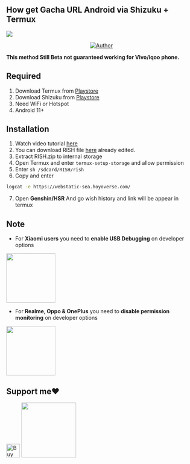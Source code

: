 ## How get Gacha URL Android via Shizuku + Termux
<img src="https://telegra.ph/file/82d3feb35ceab42024602.gif"/>
</p>
<p align="center">
</p>
<p align="center">
<a href="https://github.com/Mirai0009"><img title="Author" src="https://img.shields.io/badge/Author-Mirai-pink.svg?style=for-the-badge&logo=github"></a>


**This method Still Beta not guaranteed working for Vivo/iqoo phone.**

## Required 
1. Download Termux from [Playstore](https://play.google.com/store/apps/details?id=com.termux)
2. Download Shizuku from [Playstore](https://play.google.com/store/apps/details?id=moe.shizuku.privileged.api)
3. Need WiFi or Hotspot 
4. Android 11+

## Installation 
1. Watch video tutorial [here](https://youtu.be/rg6akVMLsus)
2. You can download RISH file [here](https://www.mediafire.com/file/rgq99pub91alnxo/RISH.zip/file) already edited.
3. Extract RISH.zip to internal storage 
4. Open Termux and enter `termux-setup-storage` and allow permission 
5. Enter `sh /sdcard/RISH/rish`
6. Copy and enter

```bash
logcat -e https://webstatic-sea.hoyoverse.com/
```
7. Open **Genshin/HSR** And go wish history and link will be appear in termux

## Note
- For **Xiaomi users** you need to **enable USB Debugging** on developer options
<img src="https://telegra.ph/file/59419be867a69bca89814.jpg" width=130px>

- For **Realme, Oppo & OnePlus** you need to **disable permission monitoring** on developer options
<img src="https://telegra.ph/file/b7bda05971367c0c67dad.jpg" width=130px>

## Support me❤️
 
<a href='https://ko-fi.com/mirai07' target='_blank'><img height='36' style='border:0px;height:36px;' src='https://storage.ko-fi.com/cdn/kofi3.png?v=3' border='0' alt='Buy Me a Coffee at ko-fi.com' /></a>
<a href="https://saweria.co/mirai07"><img src="https://telegra.ph/file/60f8ff1e1e9124672f665.png" width=145px>
